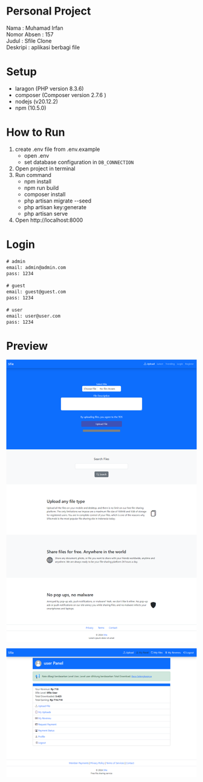 # Personal Project
Nama : Muhamad Irfan  
Nomor Absen : 157  
Judul : Sfile Clone  
Deskripi : aplikasi berbagi file

# Setup
- laragon (PHP version 8.3.6)
- composer (Composer version 2.7.6 )
- nodejs (v20.12.2)
- npm (10.5.0)

# How to Run
1. create .env file from .env.example
   - open .env
   - set database configuration in ``DB_CONNECTION``
2. Open project in terminal
3. Run command
   - npm install
   - npm run build
   - composer install
   - php artisan migrate --seed
   - php artisan key:generate
   - php artisan serve
4. Open http://localhost:8000

# Login
```
# admin
email: admin@admin.com
pass: 1234

# guest
email: guest@guest.com
pass: 1234

# user
email: user@user.com
pass: 1234
```

# Preview
![alt Preview](https://github.com/irfanykywz-php-project/157-muhamad-irfan/blob/main/preview.png?raw=true)

![alt Preview](https://github.com/irfanykywz-php-project/157-muhamad-irfan/blob/main/preview-panel.png?raw=true)
